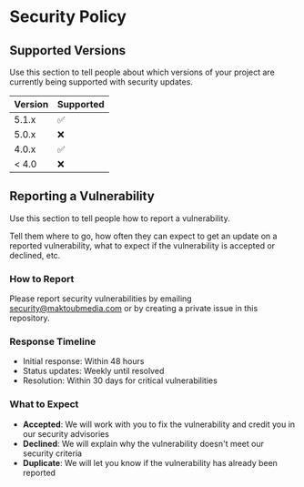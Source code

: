 # Security Policy

## Supported Versions

Use this section to tell people about which versions of your project are
currently being supported with security updates.

| Version | Supported          |
| ------- | ------------------ |
| 5.1.x   | :white_check_mark: |
| 5.0.x   | :x:                |
| 4.0.x   | :white_check_mark: |
| < 4.0   | :x:                |

## Reporting a Vulnerability

Use this section to tell people how to report a vulnerability.

Tell them where to go, how often they can expect to get an update on a
reported vulnerability, what to expect if the vulnerability is accepted or
declined, etc.

### How to Report

Please report security vulnerabilities by emailing security@maktoubmedia.com or by creating a private issue in this repository.

### Response Timeline

- Initial response: Within 48 hours
- Status updates: Weekly until resolved
- Resolution: Within 30 days for critical vulnerabilities

### What to Expect

- **Accepted**: We will work with you to fix the vulnerability and credit you in our security advisories
- **Declined**: We will explain why the vulnerability doesn't meet our security criteria
- **Duplicate**: We will let you know if the vulnerability has already been reported